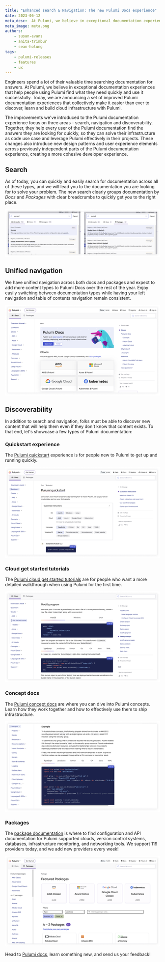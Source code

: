 ```yaml
---
title: "Enhanced search & Navigation: The new Pulumi Docs experience"
date: 2023-06-12
meta_desc:  At Pulumi, we believe in exceptional documentation experiences that help people using Pulumi find what they need quickly and use it successfully.
meta_image: meta.png
authors:
    - susan-evans
    - anita-trimbur
    - sean-holung
tags:
    - pulumi-releases
    - features
    - ux
---
```


Engineers spend a lot of their valuable time searching documentation for answers. At Pulumi, we believe in exceptional documentation experiences that help people using Pulumi find what they need quickly and use it successfully. Today, we are announcing a set of improved Pulumi documentation experiences that collectively make it easier than ever to discover, learn and build cloud infrastructure with Pulumi.
<!--more-->

The improvements we've introduced to the Pulumi documentation experience focus on three areas - search, navigation and discoverability.  Together, they help every user of the Pulumi documentation find the answers they are looking for quickly, so they can solve their infrastructure as code use case and leverage Pulumi effectively in their projects. These changes also introduce new design patterns and user experience elements across previously independent parts of the Pulumi documentation experience, creating a more cohesive developer experience.

## Search

As of today, you can quickly and easily search for documentation across all of these types, and we will lead you to the documentation you are looking for to solve your problem. The new search clearly groups documentation by _Docs_ and _Packages_ with clear breadcrumbs to quickly get you to the right place.

![Pulumi docs search](imgs/search.png)

## Unified navigation

We have unified navigation across both docs and packages and expect to add more content types to Pulumi Docs over the rest of the year. Enjoy easily switching between documentation types while having your left navigation and table of contents navigation remain consistent.

![Pulumi docs navigation](imgs/navigation.png)

## Discoverability

In addition to search and navigation, folks must be able to discover new content that will help them even if they don't know that content exists. To that end, let's showcase a few types of Pulumi documentation:

### Quickstart experience

The [Pulumi quickstart](/docs/quickstart/) experience is for people new to Pulumi to get up and running quickly.

![Pulumi docs quickstart experience](imgs/quickstart.png)

### Cloud get started tutorials

The [Pulumi cloud get started tutorials](/docs/clouds/) are for people who want a more detailed walkthrough when using Pulumi for the first time.

![Pulumi cloud get started tutorials](imgs/get-started.png)

### Concept docs

The [Pulumi concept docs](/docs/concepts/) are where you can dive into Pulumi concepts. Learn how they work together and how to effectively use them to ship infrastructure.

![Pulumi concept docs](imgs/concepts.png)

### Packages

The [package documentation](/registry/) is where to find configuration and API documentation for Pulumi supported clouds, version control systems, databases, infrastructure monitoring, and networking tools. We support 119 providers today, and we add new providers every week!

![Pulumi api packages](imgs/packages.png)

Head to [Pulumi docs](/docs/), learn something new, and send us your feedback!
